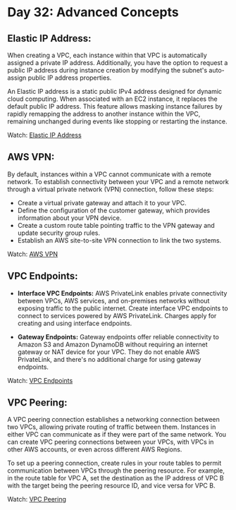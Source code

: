 # Day 32: Advanced Concepts

## Elastic IP Address:

When creating a VPC, each instance within that VPC is automatically assigned a private IP address. Additionally, you have the option to request a public IP address during instance creation by modifying the subnet's auto-assign public IP address properties.

An Elastic IP address is a static public IPv4 address designed for dynamic cloud computing. When associated with an EC2 instance, it replaces the default public IP address. This feature allows masking instance failures by rapidly remapping the address to another instance within the VPC, remaining unchanged during events like stopping or restarting the instance.

Watch: [Elastic IP Address](https://www.youtube.com/watch?v=wfyClQKSf9Q)

## AWS VPN:

By default, instances within a VPC cannot communicate with a remote network. To establish connectivity between your VPC and a remote network through a virtual private network (VPN) connection, follow these steps:

- Create a virtual private gateway and attach it to your VPC.
- Define the configuration of the customer gateway, which provides information about your VPN device.
- Create a custom route table pointing traffic to the VPN gateway and update security group rules.
- Establish an AWS site-to-site VPN connection to link the two systems.

Watch: [AWS VPN](https://www.youtube.com/watch?v=7tTrN8WXMlg)

## VPC Endpoints:

- **Interface VPC Endpoints:**
  AWS PrivateLink enables private connectivity between VPCs, AWS services, and on-premises networks without exposing traffic to the public internet. Create interface VPC endpoints to connect to services powered by AWS PrivateLink. Charges apply for creating and using interface endpoints.

- **Gateway Endpoints:**
  Gateway endpoints offer reliable connectivity to Amazon S3 and Amazon DynamoDB without requiring an internet gateway or NAT device for your VPC. They do not enable AWS PrivateLink, and there's no additional charge for using gateway endpoints.

Watch: [VPC Endpoints](https://www.youtube.com/watch?v=6QS9YFGu5WI)

## VPC Peering:

A VPC peering connection establishes a networking connection between two VPCs, allowing private routing of traffic between them. Instances in either VPC can communicate as if they were part of the same network. You can create VPC peering connections between your VPCs, with VPCs in other AWS accounts, or even across different AWS Regions.

To set up a peering connection, create rules in your route tables to permit communication between VPCs through the peering resource. For example, in the route table for VPC A, set the destination as the IP address of VPC B with the target being the peering resource ID, and vice versa for VPC B.

Watch: [VPC Peering](https://www.youtube.com/watch?v=ZFe70EZqU18&pp=ygUPdnBjIHBlZXJpbmcgYXdz)
